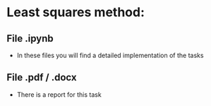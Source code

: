 # Least squares method:

## File .ipynb
+ In these files you will find a detailed implementation of the tasks

## File .pdf / .docx
+ There is a report for this task
